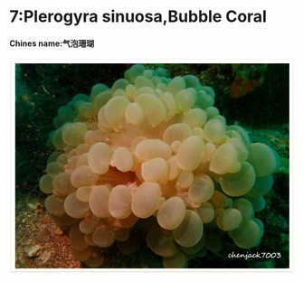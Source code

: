 # 7:Plerogyra sinuosa,Bubble Coral

#### Chines name:气泡珊瑚

![](../../.gitbook/assets/plerogyra-sinuosa.jpg)

